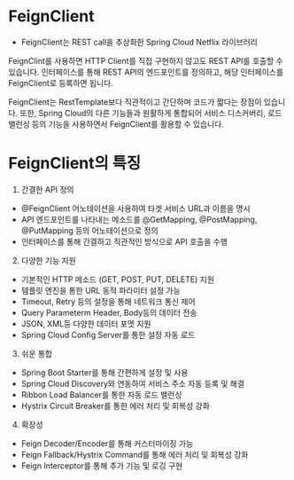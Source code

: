 # FeignClient
 - FeignClient는 REST call을 추상화한 Spring Cloud Netflix 라이브러리

FeignClint를 사용하면 HTTP Client를 직접 구현하지 않고도 REST API를 호출할 수 있습니다.
인터페이스를 통해 REST API의 엔드포인트를 정의하고, 해당 인터페이스를 FeignClient로 등록하면 됩니다.

FeignClient는 RestTemplate보다 직관적이고 간단하며 코드가 짧다는 장점이 있습니다.
또한, Spring Cloud의 다른 기능들과 원활하게 통합되어 서비스 디스커버리, 로드 밸런싱 등의 기능을 사용하면서 FeignClient를 활용할 수 있습니다.

# FeignClient의 특징
1. 간결한 API 정의
  - @FeignClient 어노테이션을 사용하여 타겟 서비스 URL과 이름을 명시
  - API 엔드포인트를 나타내는 메소드를 @GetMapping, @PostMapping, @PutMapping 등의 어노테이션으로 정의
  - 인터페이스를 통해 간결하고 직관적인 방식으로 API 호출을 수행
2. 다양한 기능 지원
  - 기본적인 HTTP 메소드 (GET, POST, PUT, DELETE) 지원
  - 템플릿 엔진을 통한 URL 동적 파라미터 설정 가능
  - Timeout, Retry 등의 설정을 통해 네트워크 통신 제어
  - Query Parameterm Header, Body등의 데이터 전송
  - JSON, XML등 다양한 데이터 포멧 지원
  - Spring Cloud Config Server를 통한 설정 자동 로드
3. 쉬운 통합
  - Spring Boot Starter를 통해 간편하게 설정 및 사용
  - Spring Cloud Discovery와 연동하여 서비스 주소 자동 등록 및 해결
  - Ribbon Load Balancer를 통한 자동 로드 밸런싱
  - Hystrix Circuit Breaker를 통한 에러 처리 및 회복성 강화
4. 확장성
  - Feign Decoder/Encoder를 통해 커스터마이징 가능
  - Feign Fallback/Hystrix Command를 통해 에러 처리 및 회복성 강화
  - Feign Interceptor를 통해 추가 기능 및 로깅 구현


